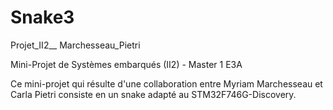# Snake3
Projet_II2__ Marchesseau_Pietri

Mini-Projet de Systèmes embarqués (II2) - Master 1 E3A

Ce mini-projet qui résulte d'une collaboration entre Myriam Marchesseau et Carla Pietri consiste en un snake adapté au STM32F746G-Discovery.
